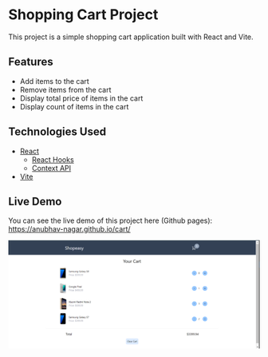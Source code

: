 # Shopping Cart Project

This project is a simple shopping cart application built with React and Vite.

## Features

- Add items to the cart
- Remove items from the cart
- Display total price of items in the cart
- Display count of items in the cart

## Technologies Used

- [React](https://react.dev/learn)
  - [React Hooks](https://react.dev/reference/react/hooks)
  - [Context API](https://react.dev/reference/react/createContext)
- [Vite](https://vitejs.dev/guide/)

## Live Demo

You can see the live demo of this project here (Github pages): https://anubhav-nagar.github.io/cart/

![Screenshot of the application](./src/assets/images/demo.png)


